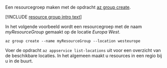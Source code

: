 Een resourcegroep maken met de opdracht [az group create](/cli/azure/group?view=azure-cli-latest#az_group_create).

[!INCLUDE [resource group intro text](resource-group.md)]

In het volgende voorbeeld wordt een resourcegroep met de naam *myResourceGroup* gemaakt op de locatie *Europa West*.

```azurecli-interactive
az group create --name myResourceGroup --location westeurope
```

Voer de opdracht `az appservice list-locations` uit voor een overzicht van de beschikbare locaties. In het algemeen maakt u resources in een regio bij u in de buurt.
